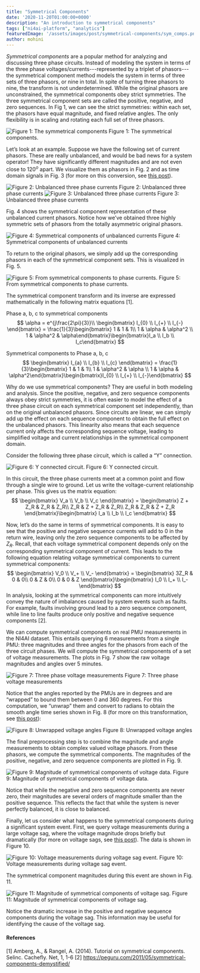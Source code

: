 ```yaml
---
title: "Symmetrical Components"
date: '2020-11-20T01:00:00+0000'
description: "An introduction to symmetrical components"
tags: ["ni4ai-platform", "analytics"]
featuredImage: '/assets/images/post/symmetrical-components/sym_comps.png'
author: mohini
---
```

*Symmetrical components* are a popular method for analyzing and discussing three phase circuits. Instead of modeling the system in terms of the three phase voltages/currents---represented by a triplet of phasors---the symmetrical component method models the system in terms of three sets of three phasors, or nine in total. In spite of turning three phasors to nine, the transform is not underdetermined. While the original phasors are unconstrained, the symmetrical components obey strict symmetries. The three symmetrical component sets are called the positive, negative, and zero sequences. In Fig 1, we can see the strict symmetries: within each set, the phasors have equal magnitude, and fixed relative angles. The only flexibility is in scaling and rotating each full set of three phasors.  

![Figure 1: The symmetrical components](/assets/images/post/symmetrical-components/sym_comps.png)
Figure 1: The symmetrical components.

Let’s look at an example. Suppose we have the following set of current phasors. These are really unbalanced, and would be bad news for a system operator! They have significantly different magnitudes and are not even close to $120^o$ apart. We visualize them as phasors in Fig. 2 and as time domain signals in Fig. 3 (for more on this conversion, see [this post](https://blog.ni4ai.org/post/2020-07-30-what-is-the-angle/)).

![Figure 2: Unbalanced three phase currents](/assets/images/post/symmetrical-components/phase_currents.png)
Figure 2: Unbalanced three phase currents
![Figure 3: Unbalanced three phase currents](/assets/images/post/symmetrical-components/phase_currents_td.png)
Figure 3: Unbalanced three phase currents

Fig. 4 shows the symmetrical component representation of these unbalanced current phasors. Notice how we’ve obtained three highly symmetric sets of phasors from the totally asymmetric original phasors.

![Figure 4: Symmetrical components of unbalanced currents](/assets/images/post/symmetrical-components/sym_currents.png)
Figure 4: Symmetrical components of unbalanced currents

To return to the original phasors, we simply add up the corresponding phasors in each of the symmetrical component sets. This is visualized in Fig. 5. 

![Figure 5: From symmetrical components to phase currents.](/assets/images/post/symmetrical-components/sym_inverse.png)
Figure 5: From symmetrical components to phase currents.

The symmetrical component transform and its inverse are expressed mathematically in the following matrix equations [1].

Phase a, b, c to symmetrical components
$$  
\alpha = e^{j\frac{2\pi}{3}}\\  
\begin{bmatrix} I_{0} \\ I_{+} \\ I_{-} \end{bmatrix} = \frac{1}{3}\begin{bmatrix} 1 & 1 & 1\\ 1 & \alpha & \alpha^2 \\ 1 & \alpha^2 & \alpha\end{bmatrix}\begin{bmatrix}I_a \\ I_b \\ I_c\end{bmatrix}  
$$

Symmetrical components to Phase a, b, c
$$  
\begin{bmatrix} I_{a} \\ I_{b} \\ I_{c} \end{bmatrix} = \frac{1}{3}\begin{bmatrix} 1 & 1 & 1\\ 1 & \alpha^2 & \alpha \\ 1 & \alpha & \alpha^2\end{bmatrix}\begin{bmatrix}I_{0} \\ I_{+} \\ I_{-}\end{bmatrix}  
$$

Why do we use symmetrical components? They are useful in both modeling and analysis. Since the positive, negative, and zero sequence components always obey strict symmetries, it is often easier to model the effect of a three phase circuit on each symmetrical component set independently, than on the original unbalanced phasors. Since circuits are linear, we can simply add up the effect on each sequence component to obtain the full effect on the unbalanced phasors. This linearity also means that each sequence current only affects the corresponding sequence voltage, leading to simplified voltage and current relationships in the symmetrical component domain.

Consider the following three phase circuit, which is called a “Y” connection.

![Figure 6: Y connected circuit.](/assets/images/post/symmetrical-components/Y.png)
Figure 6: Y connected circuit.

In this circuit, the three phase currents meet at a common point and flow through a single wire to ground. Let us write the voltage-current relationship per phase. This gives us the matrix equation:
$$  
\begin{bmatrix}  
V_a \\ V_b \\ V_c  
\end{bmatrix} = \begin{bmatrix}  
Z + Z_R & Z_R & Z_R\\  
Z_R & Z + Z_R & Z_R\\  
Z_R & Z_R & Z + Z_R  
\end{bmatrix}\begin{bmatrix}  
I_a \\ I_b \\ I_c  
\end{bmatrix}  
$$

Now, let’s do the same in terms of symmetrical components. It is easy to see that the positive and negative sequence currents will add to 0 in the return wire, leaving only the zero sequence components to be affected by $Z_R$. Recall, that each voltage symmetrical component depends only on the corresponding symmetrical component of current. This leads to the following equation relating voltage symmetrical components to current symmetrical components:
$$  
\begin{bmatrix}  
V_0 \\ V_+ \\ V_-  
\end{bmatrix} = \begin{bmatrix}  
3Z_R & 0 & 0\\  
0 & Z & 0\\  
0 & 0 & Z  
\end{bmatrix}\begin{bmatrix}  
I_0 \\ I_+ \\ I_-  
\end{bmatrix}  
$$
In analysis, looking at the symmetrical components can more intuitively convey the nature of imbalances caused by system events such as faults. For example, faults involving ground lead to a zero sequence component, while line to line faults produce only positive and negative sequence components [2].

We can compute symmetrical components on real PMU measurements in the NI4AI dataset. This entails querying 6 measurements from a single PMU: three magnitudes and three angles for the phasors from each of the three circuit phases. We will compute the symmetrical components of a set of voltage measurements. The plots in Fig. 7 show the raw voltage magnitudes and angles over 5 minutes.

![Figure 7: Three phase voltage measurements](/assets/images/post/symmetrical-components/voltage_data.png)
Figure 7: Three phase voltage measurements

Notice that the angles reported by the PMUs are in degrees and are “wrapped” to bound them between 0 and 360 degrees. For this computation, we “unwrap” them and convert to radians to obtain the smooth angle time series shown in Fig. 8 (for more on this transformation, see [this post](https://blog.ni4ai.org/post/2020-07-29-what-is-the-angle-part-2/)):

![Figure 8: Unwrapped voltage angles](/assets/images/post/symmetrical-components/unwrapped_angle.png)
Figure 8: Unwrapped voltage angles

The final preprocessing step is to combine the magnitude and angle measurements to obtain complex valued voltage phasors. From these phasors, we compute the symmetrical components. The magnitudes of the positive, negative, and zero sequence components are plotted in Fig. 9.

![Figure 9: Magnitude of symmetrical components of voltage data.](/assets/images/post/symmetrical-components/voltage_sym_comps.png)
Figure 9: Magnitude of symmetrical components of voltage data.

Notice that while the negative and zero sequence components are never zero, their magnitudes are several orders of magnitude smaller than the positive sequence. This reflects the fact that while the system is never perfectly balanced, it is close to balanced.

Finally, let us consider what happens to the symmetrical components during a significant system event. First, we query voltage measurements during a large voltage sag, where the voltage magnitude drops briefly but dramatically (for more on voltage sags, see [this post](https://blog.ni4ai.org/post/2020-04-15-voltage-sags/)). The data is shown in Figure 10. 

![Figure 10: Voltage measurements during voltage sag event.](/assets/images/post/symmetrical-components/voltage_event_data.png)
Figure 10: Voltage measurements during voltage sag event.

The symmetrical component magnitudes during this event are shown in Fig. 11.

![Figure 11: Magnitude of symmetrical components of voltage sag.](/assets/images/post/symmetrical-components/voltage_sym_comps_event.png)
Figure 11: Magnitude of symmetrical components of voltage sag.

Notice the dramatic increase in the positive and negative sequence components during the voltage sag. This information may be useful for identifying the cause of the voltage sag.

#### References
[1] Amberg, A., & Rangel, A. (2014). Tutorial on symmetrical components. Selinc. Cachefly. Net, 1, 1-6
[2] https://peguru.com/2011/05/symmetrical-components-demystified/
